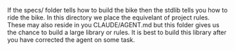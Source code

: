 If the specs/ folder tells how to build the bike then the stdlib tells you how to ride the bike. In this directory we place the equivelant of project rules. These may also reside in you CLAUDE/AGENT.md but this folder gives us the chance to build a large library or rules. It is best to build this library after you have corrected the agent on some task.